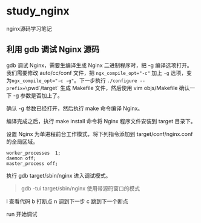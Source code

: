 # study\_nginx
nginx源码学习笔记

## 利用 gdb 调试 Nginx 源码

gdb 调试 Nginx，需要生编译生成 Nginx 二进制程序时，把 -g 编译选项打开。我们需要修改 auto/cc/conf 文件，把 `ngx_compile_opt="-c"` 加上 `-g` 选项，变为`ngx_compile_opt="-c -g"`。下一步执行 `./configure --prefix=\`pwd\`/target` 生成 Makefile 文件，然后使用 vim objs/Makefile 确认一下 -g 参数是否加上了。

确认 -g 参数已经打开，然后执行 make 命令编译 Nginx。

编译完成之后，执行 make install 命令将 Nginx 程序文件安装到 target 目录下。

设置 Nginx 为单进程前台工作模式，将下列指令添加到 target/conf/nginx.conf 的全局区域。

```
worker_processes  1;
daemon off;
master_process off;
```

执行 gdb target/sbin/nginx 进入调试模式。

> gdb -tui target/sbin/nginx 使用带源码窗口的模式

l 查看代码
b 打断点
n 调到下一步
c 跳到下一个断点

run 开始调试


